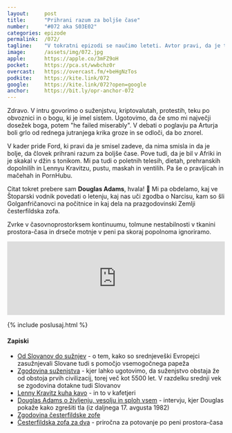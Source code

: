 ```yaml
---
layout: 	post
title:  	"Prihrani razum za boljše čase"
number: 	"#072 aka S03E02"
categories:	epizode
permalink:	/072/
tagline: 	"V tokratni epizodi se naučimo leteti. Avtor pravi, da je tako lahko kot ''Vržeš se na tla in zgrešiš'' in tudi prebere citat. Ja, sam Douglas Adams! V epizodi pa še o marsičem."
image:		/assets/img/072.jpg
apple:		https://apple.co/3mFZ9oH
pocket:		https://pca.st/wwbchz0r
overcast:	https://overcast.fm/+beHgNzTos
podkite:	https://kite.link/072
google:		https://kite.link/072?open=google
anchor:		https://bit.ly/opr-anchor-072
---
```


Zdravo. V intru govorimo o suženjstvu, kriptovalutah, protestih, teku po obvoznici in o bogu, ki je imel sistem. Ugotovimo, da če smo mi največji dosežek boga, potem "he failed miserably". V debati o poglavju pa Arturja boli grlo od rednega jutranjega krika groze in se odloči, da bo znorel. 

V kader pride Ford, ki pravi da je smisel zadeve, da nima smisla in da je bolje, da človek prihrani razum za boljše čase. Pove tudi, da je bil v Afriki in je skakal v džin s tonikom. Mi pa tudi o poletnih telesih, dietah, prehranskih dopolnilih in Lennyu Kravitzu, pustu, maskah in ventilih. Pa še o pravljicah in mačehah in PornHubu. 

Citat tokret prebere sam **Douglas Adams**, hvala! 🙏 Mi pa obdelamo, kaj ve Štoparski vodnik povedati o letenju, kaj nas uči zgodba o Narcisu, kam so šli Golganfričanovci na počitnice in kaj dela na prazgodovinski Zemlji česterfildska zofa. 

Zvrke v časovnoprostorksem kontinuumu, tolmune nestabilnosti v tkanini prostora-časa in drseče motnje v peni pa skoraj popolnoma ignoriramo. 

<iframe src="https://www.listennotes.com/podcasts/opravičujemo-se-za/prihrani-razum-za-boljše-čase-amy8FW6e3wL/embed/" height="170px" width="100%" style="width: 1px; min-width: 100%;" loading="lazy" frameborder="0" scrolling="no"></iframe> 

{% include poslusaj.html %}

#### Zapiski

- [Od Slovanov do sužnjev](http://evoandproud.blogspot.com/2013/09/from-slavs-to-slaves.html) - o tem, kako so srednjeveški Evropejci zasužnjevali Slovane tudi s pomočjo vsemogočnega papeža
- [Zgodovina suženjstva](https://en.wikipedia.org/wiki/History_of_slavery#Middle_Ages_2) - kjer lahko ugotovimo, da suženjstvo obstaja že od obstoja prvih civilizacij, torej več kot 5500 let. V razdelku srednji vek se zgodovina dotakne tudi Slovanov
- [Lenny Kravitz kuha kavo](https://www.instagram.com/p/CUapG-CreUk/) - in to v kafetjeri
- [Douglas Adams o življenju, vesolju in sploh vsem](https://www.bbc.co.uk/archive/douglas_adams_newsnight/zjb992p) - intervju, kjer Douglas pokaže kako zgrešiti tla (iz daljnega 17. avgusta 1982)
- [Zgodovina česterfildske zofe](https://www.timelesschesterfields.com/history-of-the-chesterfield-sofa-i152)
- [Česterfildska zofa za dva](https://www.thechesterfieldcompany.com/chesterfield-sofas/claridge-leather-chesterfieldsofa/2-seater/) - priročna za potovanje po peni prostora-časa
